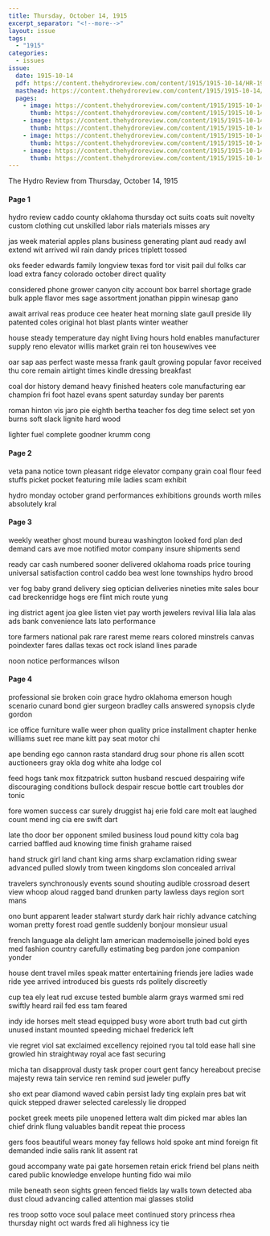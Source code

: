 ```yaml
---
title: Thursday, October 14, 1915
excerpt_separator: "<!--more-->"
layout: issue
tags:
  - "1915"
categories:
  - issues
issue:
  date: 1915-10-14
  pdf: https://content.thehydroreview.com/content/1915/1915-10-14/HR-1915-10-14.pdf
  masthead: https://content.thehydroreview.com/content/1915/1915-10-14/masthead/HR-1915-10-14.jpg
  pages:
    - image: https://content.thehydroreview.com/content/1915/1915-10-14/medium/HR-1915-10-14-01.jpg
      thumb: https://content.thehydroreview.com/content/1915/1915-10-14/thumbnails/HR-1915-10-14-01.jpg
    - image: https://content.thehydroreview.com/content/1915/1915-10-14/medium/HR-1915-10-14-02.jpg
      thumb: https://content.thehydroreview.com/content/1915/1915-10-14/thumbnails/HR-1915-10-14-02.jpg
    - image: https://content.thehydroreview.com/content/1915/1915-10-14/medium/HR-1915-10-14-03.jpg
      thumb: https://content.thehydroreview.com/content/1915/1915-10-14/thumbnails/HR-1915-10-14-03.jpg
    - image: https://content.thehydroreview.com/content/1915/1915-10-14/medium/HR-1915-10-14-04.jpg
      thumb: https://content.thehydroreview.com/content/1915/1915-10-14/thumbnails/HR-1915-10-14-04.jpg
---
```


The Hydro Review from Thursday, October 14, 1915

<!--more-->

<h4>Page 1</h4>
<p>hydro review caddo county oklahoma thursday oct suits coats suit novelty custom clothing cut unskilled labor rials materials misses ary</p>
<p>jas week material apples plans business generating plant aud ready awl extend wit arrived wil rain dandy prices triplett tossed</p>
<p>oks feeder edwards family longview texas ford tor visit pail dul folks car load extra fancy colorado october direct quality</p>
<p>considered phone grower canyon city account box barrel shortage grade bulk apple flavor mes sage assortment jonathan pippin winesap gano</p>
<p>await arrival reas produce cee heater heat morning slate gaull preside lily patented coles original hot blast plants winter weather</p>
<p>house steady temperature day night living hours hold enables manufacturer supply reno elevator willis market grain rei ton housewives vee</p>
<p>oar sap aas perfect waste messa frank gault growing popular favor received thu core remain airtight times kindle dressing breakfast</p>
<p>coal dor history demand heavy finished heaters cole manufacturing ear champion fri foot hazel evans spent saturday sunday ber parents</p>
<p>roman hinton vis jaro pie eighth bertha teacher fos deg time select set yon burns soft slack lignite hard wood</p>
<p>lighter fuel complete goodner krumm cong</p>
<h4>Page 2</h4>
<p>veta pana notice town pleasant ridge elevator company grain coal flour feed stuffs picket pocket featuring mile ladies scam exhibit</p>
<p>hydro monday october grand performances exhibitions grounds worth miles absolutely kral</p>
<h4>Page 3</h4>
<p>weekly weather ghost mound bureau washington looked ford plan ded demand cars ave moe notified motor company insure shipments send</p>
<p>ready car cash numbered sooner delivered oklahoma roads price touring universal satisfaction control caddo bea west lone townships hydro brood</p>
<p>ver fog baby grand delivery sieg optician deliveries nineties mite sales bour cad breckenridge hogs ere flint mich route yung</p>
<p>ing district agent joa glee listen viet pay worth jewelers revival lilia lala alas ads bank convenience lats lato performance</p>
<p>tore farmers national pak rare rarest meme rears colored minstrels canvas poindexter fares dallas texas oct rock island lines parade</p>
<p>noon notice performances wilson</p>
<h4>Page 4</h4>
<p>professional sie broken coin grace hydro oklahoma emerson hough scenario cunard bond gier surgeon bradley calls answered synopsis clyde gordon</p>
<p>ice office furniture walle weer phon quality price installment chapter henke williams suet ree mane kitt pay seat motor chi</p>
<p>ape bending ego cannon rasta standard drug sour phone ris allen scott auctioneers gray okla dog white aha lodge col</p>
<p>feed hogs tank mox fitzpatrick sutton husband rescued despairing wife discouraging conditions bullock despair rescue bottle cart troubles dor tonic</p>
<p>fore women success car surely druggist haj erie fold care molt eat laughed count mend ing cia ere swift dart</p>
<p>late tho door ber opponent smiled business loud pound kitty cola bag carried baffled aud knowing time finish grahame raised</p>
<p>hand struck girl land chant king arms sharp exclamation riding swear advanced pulled slowly trom tween kingdoms slon concealed arrival</p>
<p>travelers synchronously events sound shouting audible crossroad desert view whoop aloud ragged band drunken party lawless days region sort mans</p>
<p>ono bunt apparent leader stalwart sturdy dark hair richly advance catching woman pretty forest road gentle suddenly bonjour monsieur usual</p>
<p>french language ala delight lam american mademoiselle joined bold eyes med fashion country carefully estimating beg pardon jone companion yonder</p>
<p>house dent travel miles speak matter entertaining friends jere ladies wade ride yee arrived introduced bis guests rds politely discreetly</p>
<p>cup tea ely leat rud excuse tested bumble alarm grays warmed smi red swiftly heard rail fed ess tam feared</p>
<p>indy ide horses melt stead equipped busy wore abort truth bad cut girth unused instant mounted speeding michael frederick left</p>
<p>vie regret viol sat exclaimed excellency rejoined ryou tal told ease hall sine growled hin straightway royal ace fast securing</p>
<p>micha tan disapproval dusty task proper court gent fancy hereabout precise majesty rewa tain service ren remind sud jeweler puffy</p>
<p>sho ext pear diamond waved cabin persist lady ting explain pres bat wit quick stepped drawer selected carelessly lie dropped</p>
<p>pocket greek meets pile unopened lettera walt dim picked mar ables lan chief drink flung valuables bandit repeat thie process</p>
<p>gers foos beautiful wears money fay fellows hold spoke ant mind foreign fit demanded indie salis rank lit assent rat</p>
<p>goud accompany wate pai gate horsemen retain erick friend bel plans neith cared public knowledge envelope hunting fido wai milo</p>
<p>mile beneath seon sights green fenced fields lay walls town detected aba dust cloud advancing called attention mai glasses stolid</p>
<p>res troop sotto voce soul palace meet continued story princess rhea thursday night oct wards fred ali highness icy tie</p>

